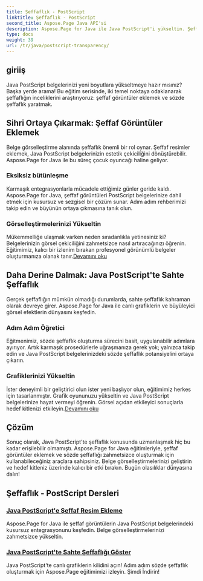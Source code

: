 ```yaml
---
title: Şeffaflık - PostScript
linktitle: Şeffaflık - PostScript
second_title: Aspose.Page Java API'si
description: Aspose.Page for Java ile Java PostScript'i yükseltin. Şeffaf görüntüleri sorunsuz bir şekilde entegre edin ve büyüleyici görselleştirmeler için canlı sözde şeffaflık yaratın.
type: docs
weight: 39
url: /tr/java/postscript-transparency/
---
```

## giriiş

Java PostScript belgelerinizi yeni boyutlara yükseltmeye hazır mısınız? Başka yerde arama! Bu eğitim serisinde, iki temel noktaya odaklanarak şeffaflığın inceliklerini araştırıyoruz: şeffaf görüntüler eklemek ve sözde şeffaflık yaratmak.

## Sihri Ortaya Çıkarmak: Şeffaf Görüntüler Eklemek
Belge görselleştirme alanında şeffaflık önemli bir rol oynar. Şeffaf resimler eklemek, Java PostScript belgelerinizin estetik çekiciliğini dönüştürebilir. Aspose.Page for Java ile bu süreç çocuk oyuncağı haline geliyor.

### Eksiksiz bütünleşme
Karmaşık entegrasyonlarla mücadele ettiğimiz günler geride kaldı. Aspose.Page for Java, şeffaf görüntüleri PostScript belgelerinize dahil etmek için kusursuz ve sezgisel bir çözüm sunar. Adım adım rehberimizi takip edin ve büyünün ortaya çıkmasına tanık olun. 

### Görselleştirmelerinizi Yükseltin
 Mükemmelliğe ulaşmak varken neden sıradanlıkla yetinesiniz ki? Belgelerinizin görsel çekiciliğini zahmetsizce nasıl artıracağınızı öğrenin. Eğitimimiz, kalıcı bir izlenim bırakan profesyonel görünümlü belgeler oluşturmanıza olanak tanır.[Devamını oku](./add-transparent-image/)

## Daha Derine Dalmak: Java PostScript'te Sahte Şeffaflık
Gerçek şeffaflığın mümkün olmadığı durumlarda, sahte şeffaflık kahraman olarak devreye girer. Aspose.Page for Java ile canlı grafiklerin ve büyüleyici görsel efektlerin dünyasını keşfedin.

### Adım Adım Öğretici
Eğitmenimiz, sözde şeffaflık oluşturma sürecini basit, uygulanabilir adımlara ayırıyor. Artık karmaşık prosedürlerle uğraşmanıza gerek yok; yalnızca takip edin ve Java PostScript belgelerinizdeki sözde şeffaflık potansiyelini ortaya çıkarın.

### Grafiklerinizi Yükseltin
 İster deneyimli bir geliştirici olun ister yeni başlıyor olun, eğitimimiz herkes için tasarlanmıştır. Grafik oyununuzu yükseltin ve Java PostScript belgelerinize hayat vermeyi öğrenin. Görsel açıdan etkileyici sonuçlarla hedef kitlenizi etkileyin.[Devamını oku](./show-pseudo-transparency/)

## Çözüm
Sonuç olarak, Java PostScript'te şeffaflık konusunda uzmanlaşmak hiç bu kadar erişilebilir olmamıştı. Aspose.Page for Java eğitimleriyle, şeffaf görüntüler eklemek ve sözde şeffaflığı zahmetsizce oluşturmak için kullanabileceğiniz araçlara sahipsiniz. Belge görselleştirmelerinizi geliştirin ve hedef kitleniz üzerinde kalıcı bir etki bırakın. Bugün olasılıklar dünyasına dalın!
## Şeffaflık - PostScript Dersleri
### [Java PostScript'e Şeffaf Resim Ekleme](./add-transparent-image/)
Aspose.Page for Java ile şeffaf görüntülerin Java PostScript belgelerindeki kusursuz entegrasyonunu keşfedin. Belge görselleştirmelerinizi zahmetsizce yükseltin.
### [Java PostScript'te Sahte Şeffaflığı Göster](./show-pseudo-transparency/)
Java PostScript'te canlı grafiklerin kilidini açın! Adım adım sözde şeffaflık oluşturmak için Aspose.Page eğitimimizi izleyin. Şimdi İndirin!